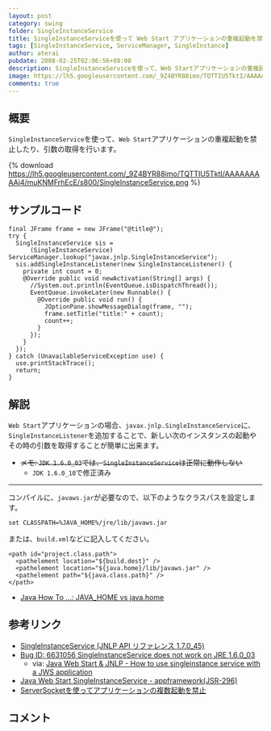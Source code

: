 ```yaml
---
layout: post
category: swing
folder: SingleInstanceService
title: SingleInstanceServiceを使って Web Start アプリケーションの重複起動を禁止
tags: [SingleInstanceService, ServiceManager, SingleInstance]
author: aterai
pubdate: 2008-02-25T02:06:56+09:00
description: SingleInstanceServiceを使って、Web Startアプリケーションの重複起動を禁止したり、引数の取得を行います。
image: https://lh5.googleusercontent.com/_9Z4BYR88imo/TQTTIU5TktI/AAAAAAAAAj4/muKNMFrhEcE/s800/SingleInstanceService.png
comments: true
---
```

## 概要
`SingleInstanceService`を使って、`Web Start`アプリケーションの重複起動を禁止したり、引数の取得を行います。

{% download https://lh5.googleusercontent.com/_9Z4BYR88imo/TQTTIU5TktI/AAAAAAAAAj4/muKNMFrhEcE/s800/SingleInstanceService.png %}

## サンプルコード
<pre class="prettyprint"><code>final JFrame frame = new JFrame("@title@");
try {
  SingleInstanceService sis =
      (SingleInstanceService) ServiceManager.lookup("javax.jnlp.SingleInstanceService");
  sis.addSingleInstanceListener(new SingleInstanceListener() {
    private int count = 0;
    @Override public void newActivation(String[] args) {
      //System.out.println(EventQueue.isDispatchThread());
      EventQueue.invokeLater(new Runnable() {
        @Override public void run() {
          JOptionPane.showMessageDialog(frame, "");
          frame.setTitle("title:" + count);
          count++;
        }
      });
    }
  });
} catch (UnavailableServiceException use) {
  use.printStackTrace();
  return;
}
</code></pre>

## 解説
`Web Start`アプリケーションの場合、`javax.jnlp.SingleInstanceService`に、`SingleInstanceListener`を追加することで、新しい次のインスタンスの起動やその時の引数を取得することが簡単に出来ます。

- ~~メモ: `JDK 1.6.0_03`では、`SingleInstanceService`は正常に動作しない~~
    - `JDK 1.6.0_10`で修正済み

<!-- dummy comment line for breaking list -->

- - - -
コンパイルに、`javaws.jar`が必要なので、以下のようなクラスパスを設定します。

	set CLASSPATH=%JAVA_HOME%/jre/lib/javaws.jar

または、`build.xml`などに記入してください。

<pre class="prettyprint"><code>&lt;path id="project.class.path"&gt;
  &lt;pathelement location="${build.dest}" /&gt;
  &lt;pathelement location="${java.home}/lib/javaws.jar" /&gt;
  &lt;pathelement path="${java.class.path}" /&gt;
&lt;/path&gt;
</code></pre>

- [Java How To ...: JAVA_HOME vs java.home](http://javahowto.blogspot.com/2006/05/javahome-vs-javahome.html)

<!-- dummy comment line for breaking list -->

## 参考リンク
- [SingleInstanceService (JNLP API リファレンス 1.7.0_45)](https://docs.oracle.com/javase/jp/7/jre/api/javaws/jnlp/javax/jnlp/SingleInstanceService.html)
- [Bug ID: 6631056 SingleInstanceService does not work on JRE 1.6.0_03](http://bugs.java.com/bugdatabase/view_bug.do?bug_id=6631056)
    - via: [Java Web Start & JNLP - How to use singleinstance service with a JWS application](https://community.oracle.com/thread/1307009)
- [Java Web Start SingleInstanceService - appframework(JSR-296)](https://appframework.dev.java.net/servlets/ReadMsg?listName=users&msgNo=396)
- [ServerSocketを使ってアプリケーションの複数起動を禁止](http://ateraimemo.com/Swing/SingleInstanceApplication.html)

<!-- dummy comment line for breaking list -->

## コメント
